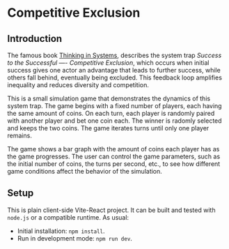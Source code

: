 # Competitive Exclusion

## Introduction

The famous book [Thinking in Systems](https://en.wikipedia.org/wiki/Thinking_In_Systems:_A_Primer),
describes the system trap _Success to the Successful —- Competitive Exclusion_, which occurs when
initial success gives one actor an advantage that leads to further success, while others fall
behind, eventually being excluded. This feedback loop amplifies inequality and reduces diversity and
competition.

This is a small simulation game that demonstrates the dynamics of this system trap. The game begins
with a fixed number of players, each having the same amount of coins. On each turn, each player is
randomly paired with another player and bet one coin each. The winner is radomly selected and keeps
the two coins. The game iterates turns until only one player remains.

The game shows a bar graph with the amount of coins each player has as the game progresses. The user
can control the game parameters, such as the initial number of coins, the turns per second, etc., to
see how different game conditions affect the behavior of the simulation.

## Setup

This is plain client-side Vite-React project. It can be built and tested with `node.js` or a
compatible runtime. As usual:

- Initial installation: `npm install`.
- Run in development mode: `npm run dev`.
